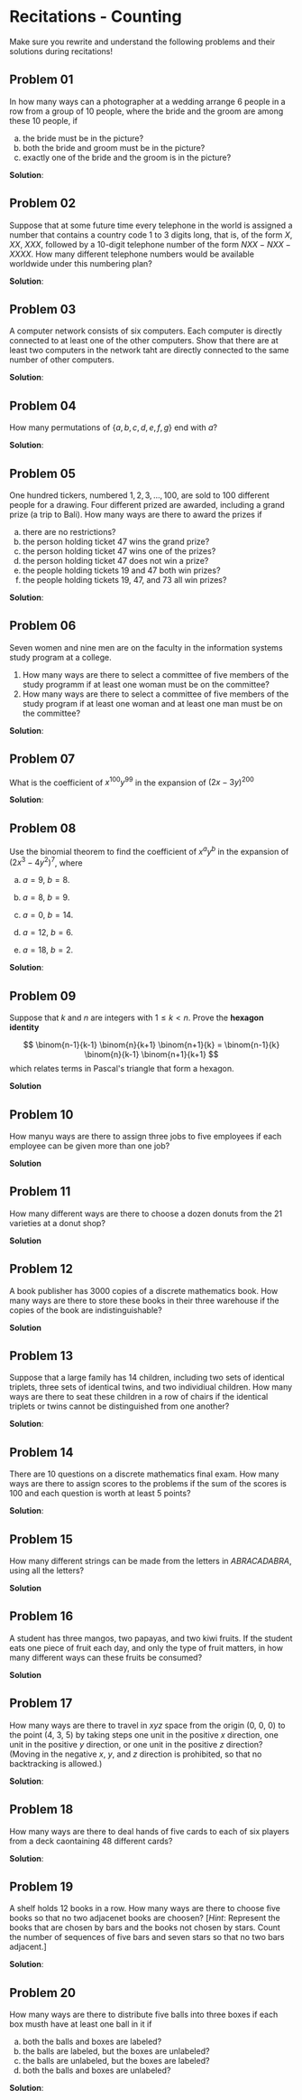 # Recitations - Counting

Make sure you rewrite and understand the following problems and their solutions during recitations!

## Problem 01

In how many ways can a photographer at a wedding arrange 6 people in a row from 
a group of 10 people, where the bride and the groom are among these 10 people, 
if

<ol type="a">
  <li> the bride must be in the picture?
  <li> both the bride and groom must be in the picture?
  <li> exactly one of the bride and the groom is in the picture?
</ol>

**Solution**: 


## Problem 02

Suppose that at some future time every telephone in the world is assigned
a number that contains a country code 1 to 3 digits long, that is, of the 
form $X$, $XX$, $XXX$, followed by a 10-digit telephone number of the form
$NXX-NXX-XXXX$. How many different telephone numbers would be available 
worldwide under this numbering plan?

**Solution**:


## Problem 03

A computer network consists of six computers. Each computer is directly 
connected to at least one of the other computers. Show that there are at least 
two computers in the network taht are directly connected to the same number
of other computers.

**Solution**:

## Problem 04

How many permutations of $\{a, b, c, d, e, f, g\}$ end with $a$?

**Solution**:


## Problem 05

One hundred tickers, numbered $1, 2, 3, \ldots, 100$, are sold to 
100 different people for a drawing. Four different prized are awarded, 
including a grand prize (a trip to Bali). How many ways are there to award
the prizes if 

<ol type="a">
  <li> there are no restrictions?
  <li> the person holding ticket 47 wins the grand prize?
  <li> the person holding ticket 47 wins one of the prizes?
  <li> the person holding ticket 47 does not win a prize?
  <li> the people holding tickets 19 and 47 both win prizes?
  <li> the people holding tickets 19, 47, and 73 all win prizes?
</ol>

**Solution**: 


## Problem 06

Seven women and nine men are on the faculty in the information systems study
program at a college.

<ol>
  <li> How many ways are there to select a committee of five members of the 
       study programm if at least one woman must be on the committee?
  <li> How many ways are there to select a committee of five members of the 
       study program if at least one woman and at least one man must be on
       the committee?
</ol>

**Solution**: 


## Problem 07

What is the coefficient of $x^{100} y^{99}$ in the expansion of $(2x - 3y)^{200}$

**Solution**: 


## Problem 08

Use the binomial theorem to find the coefficient of $x^a y^b$ in the 
expansion of $(2 x^3 - 4 y^2)^7$, where

<ol type="a">
  <li> 

  $a = 9$, $b = 8$.
  <li>

  $a = 8$, $b = 9$.
  <li>

  $a = 0$, $b = 14$.
  <li>

  $a = 12$, $b = 6$.
  <li>

  $a = 18$, $b = 2$.
</ol>

**Solution**: 


## Problem 09

Suppose that $k$ and $n$ are integers with $1 \leq k < n$. Prove the
**hexagon identity**

$$
  \binom{n-1}{k-1} \binom{n}{k+1} \binom{n+1}{k}
    = \binom{n-1}{k} \binom{n}{k-1} \binom{n+1}{k+1}
$$
which relates terms in Pascal's triangle that form a hexagon.

**Solution**


## Problem 10

How manyu ways are there to assign three jobs to five employees 
if each employee can be given more than one job?

**Solution**


## Problem 11

How many different ways are there to choose a dozen donuts from the 21
varieties at a donut shop?

**Solution**


## Problem 12

A book publisher has 3000 copies of a discrete mathematics book. How many
ways are there to store these books in their three warehouse if the copies
of the book are indistinguishable?

**Solution**


## Problem 13

Suppose that a large family has 14 children, including two sets of identical 
triplets, three sets of identical twins, and two individiual children. 
How many ways are there to seat these children in a row of chairs if the 
identical triplets or twins cannot be distinguished from one another?

**Solution**: 


## Problem 14

There are 10 questions on a discrete mathematics final exam. How many ways 
are there to assign scores to the problems if the sum of the scores is 100 
and each question is worth at least 5 points?

**Solution**: 


## Problem 15

How many different strings can be made from the letters in $ABRACADABRA$, 
using all the letters?

**Solution**


## Problem 16

A student has three mangos, two papayas, and two kiwi fruits. If the student
eats one piece of fruit each day, and only the type of fruit matters, in how
many different ways can these fruits be consumed?


**Solution**


## Problem 17

How many ways are there to travel in $xyz$ space from the origin (0, 0, 0)
to the point (4, 3, 5) by taking steps one unit in the positive $x$ direction, 
one unit in the positive $y$ direction, or one unit in the positive $z$
direction? (Moving in the negative $x$, $y$, and $z$ direction is prohibited, 
so that no backtracking is allowed.)

**Solution**: 


## Problem 18

How many ways are there to deal hands of five cards to each of six players 
from a deck caontaining 48 different cards?

**Solution**: 


## Problem 19

A shelf holds 12 books in a row. How many ways are there to choose five books
so that no two adjacenet books are choosen? [_Hint_: Represent the books 
that are chosen by bars and the books not chosen by stars. Count the number 
of sequences of five bars and seven stars so that no two bars adjacent.]

**Solution**: 


## Problem 20

How many ways are there to distribute five balls into three boxes if each
box musth have at least one ball in it if

<ol type="a">
  <li> both the balls and boxes are labeled?
  <li> the balls are labeled, but the boxes are unlabeled?
  <li> the balls are unlabeled, but the boxes are labeled?
  <li> both the balls and boxes are unlabeled?
</ol>

**Solution**: